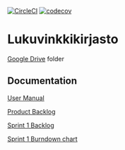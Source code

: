 [![CircleCI](https://circleci.com/gh/lauripalonen/lukuvinkkikirjasto.svg?style=svg)](https://circleci.com/gh/lauripalonen/lukuvinkkikirjasto)  [![codecov](https://codecov.io/gh/lauripalonen/lukuvinkkikirjasto/branch/master/graph/badge.svg)](https://codecov.io/gh/lauripalonen/lukuvinkkikirjasto)  

# Lukuvinkkikirjasto

[Google Drive](https://drive.google.com/open?id=11m9Bp5TtHezIU4JiUWpIKRGA1es3xSzW) folder

## Documentation
[User Manual](https://github.com/lauripalonen/lukuvinkkikirjasto/blob/master/documentation/usermanual.md)

[Product Backlog](https://docs.google.com/spreadsheets/d/11KAIe0QhRNov_tW5voyq-2GYSEpaymTBXAMnGlPEDLc/edit#gid=0)

[Sprint 1 Backlog](https://docs.google.com/spreadsheets/d/11KAIe0QhRNov_tW5voyq-2GYSEpaymTBXAMnGlPEDLc/edit#gid=1301402780)

[Sprint 1 Burndown chart](https://docs.google.com/spreadsheets/d/11KAIe0QhRNov_tW5voyq-2GYSEpaymTBXAMnGlPEDLc/edit#gid=1130181346)
